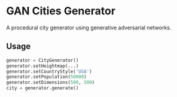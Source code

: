 # GAN Cities Generator

A procedural city generator using generative adversarial networks.

## Usage

```python
generator = CityGenerator()
generator.setHeightmap(...)
generator.setCountryStyle('USA')
generator.setPopulation(50000)
generator.setDimensions(500, 500)
city = generator.generate()
```
